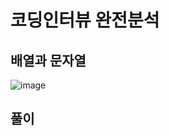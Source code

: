# 코딩인터뷰 완전분석
## 배열과 문자열


![image](https://user-images.githubusercontent.com/53857239/129111058-4b8bf376-38bc-48a4-bbed-a2d0ae84304d.png)

## 풀이




